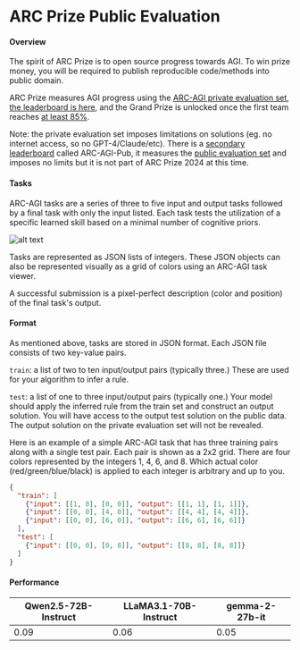 # ARC Prize Public Evaluation

#### Overview
The spirit of ARC Prize is to open source progress towards AGI. To win prize money, you will be required to publish reproducible code/methods into public domain.

ARC Prize measures AGI progress using the [ARC-AGI private evaluation set](https://arcprize.org/guide#private), [the leaderboard is here](https://arcprize.org/leaderboard), and the Grand Prize is unlocked once the first team reaches [at least 85%](https://arcprize.org/guide#grand-prize-goal).

Note: the private evaluation set imposes limitations on solutions (eg. no internet access, so no GPT-4/Claude/etc). There is a [secondary leaderboard](https://arcprize.org/leaderboard) called ARC-AGI-Pub, it measures the [public evaluation set](https://arcprize.org/guide#public-tasks) and imposes no limits but it is not part of ARC Prize 2024 at this time.


#### Tasks
ARC-AGI tasks are a series of three to five input and output tasks followed by a final task with only the input listed. Each task tests the utilization of a specific learned skill based on a minimal number of cognitive priors.

![alt text](https://arcprize.org/media/images/arc-task-grids.jpg)

Tasks are represented as JSON lists of integers. These JSON objects can also be represented visually as a grid of colors using an ARC-AGI task viewer.

A successful submission is a pixel-perfect description (color and position) of the final task's output.

#### Format

As mentioned above, tasks are stored in JSON format. Each JSON file consists of two key-value pairs.

`train`: a list of two to ten input/output pairs (typically three.) These are used for your algorithm to infer a rule.

`test`: a list of one to three input/output pairs (typically one.) Your model should apply the inferred rule from the train set and construct an output solution. You will have access to the output test solution on the public data. The output solution on the private evaluation set will not be revealed.

Here is an example of a simple ARC-AGI task that has three training pairs along with a single test pair. Each pair is shown as a 2x2 grid. There are four colors represented by the integers 1, 4, 6, and 8. Which actual color (red/green/blue/black) is applied to each integer is arbitrary and up to you.

```json
{
  "train": [
    {"input": [[1, 0], [0, 0]], "output": [[1, 1], [1, 1]]},
    {"input": [[0, 0], [4, 0]], "output": [[4, 4], [4, 4]]},
    {"input": [[0, 0], [6, 0]], "output": [[6, 6], [6, 6]]}
  ],
  "test": [
    {"input": [[0, 0], [0, 8]], "output": [[8, 8], [8, 8]]}
  ]
}
```

#### Performance

| Qwen2.5-72B-Instruct | LLaMA3.1-70B-Instruct | gemma-2-27b-it | 
| ----- | ----- |  ----- | 
| 0.09 | 0.06 | 0.05 |